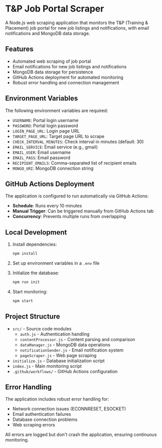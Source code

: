 # T&P Job Portal Scraper

A Node.js web scraping application that monitors the T&P (Training & Placement) job portal for new job listings and notifications, with email notifications and MongoDB data storage.

## Features

- Automated web scraping of job portal
- Email notifications for new job listings and notifications
- MongoDB data storage for persistence
- GitHub Actions deployment for automated monitoring
- Robust error handling and connection management

## Environment Variables

The following environment variables are required:

- `USERNAME`: Portal login username
- `PASSWORD`: Portal login password
- `LOGIN_PAGE_URL`: Login page URL
- `TARGET_PAGE_URL`: Target page URL to scrape
- `CHECK_INTERVAL_MINUTES`: Check interval in minutes (default: 30)
- `EMAIL_SERVICE`: Email service (e.g., gmail)
- `EMAIL_USER`: Email username
- `EMAIL_PASS`: Email password
- `RECIPIENT_EMAILS`: Comma-separated list of recipient emails
- `MONGO_URI`: MongoDB connection string

## GitHub Actions Deployment

The application is configured to run automatically via GitHub Actions:

- **Schedule**: Runs every 10 minutes
- **Manual Trigger**: Can be triggered manually from GitHub Actions tab
- **Concurrency**: Prevents multiple runs from overlapping

## Local Development

1. Install dependencies:
   ```bash
   npm install
   ```

2. Set up environment variables in a `.env` file

3. Initialize the database:
   ```bash
   npm run init
   ```

4. Start monitoring:
   ```bash
   npm start
   ```

## Project Structure

- `src/` - Source code modules
  - `auth.js` - Authentication handling
  - `contentProcessor.js` - Content parsing and comparison
  - `dataManager.js` - MongoDB data operations
  - `notificationSender.js` - Email notification system
  - `pageScraper.js` - Web page scraping
- `initialize.js` - Database initialization script
- `index.js` - Main monitoring script
- `.github/workflows/` - GitHub Actions configuration

## Error Handling

The application includes robust error handling for:
- Network connection issues (ECONNRESET, ESOCKET)
- Email authentication failures
- Database connection problems
- Web scraping errors

All errors are logged but don't crash the application, ensuring continuous monitoring. 